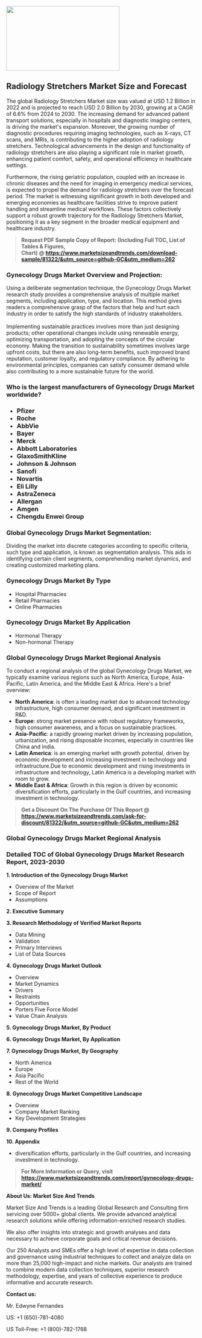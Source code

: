 <p><img class="alignnone size-medium wp-image-20088" src="https://ffe5etoiles.com/wp-content/uploads/2024/12/MST1-300x171.png" alt="" width="300" height="171" /></p><h2>Radiology Stretchers Market Size and Forecast</h2><p>The global Radiology Stretchers Market size was valued at USD 1.2 Billion in 2022 and is projected to reach USD 2.0 Billion by 2030, growing at a CAGR of 6.6% from 2024 to 2030. The increasing demand for advanced patient transport solutions, especially in hospitals and diagnostic imaging centers, is driving the market's expansion. Moreover, the growing number of diagnostic procedures requiring imaging technologies, such as X-rays, CT scans, and MRIs, is contributing to the higher adoption of radiology stretchers. Technological advancements in the design and functionality of radiology stretchers are also playing a significant role in market growth, enhancing patient comfort, safety, and operational efficiency in healthcare settings.</p><p>Furthermore, the rising geriatric population, coupled with an increase in chronic diseases and the need for imaging in emergency medical services, is expected to propel the demand for radiology stretchers over the forecast period. The market is witnessing significant growth in both developed and emerging economies as healthcare facilities strive to improve patient handling and streamline medical workflows. These factors collectively support a robust growth trajectory for the Radiology Stretchers Market, positioning it as a key segment in the broader medical equipment and healthcare industry.</p></p><blockquote id="" class=""><strong>Request PDF Sample Copy of Report: (Including Full TOC, List of Tables &amp; Figures, Chart)&nbsp;@&nbsp;<strong><a href="https://www.marketsizeandtrends.com/download-sample/81322/&utm_source=github-GC&utm_medium=262" target="_blank">https://www.marketsizeandtrends.com/download-sample/81322/&utm_source=github-GC&utm_medium=262</a></strong></strong></blockquote><h3 id="" class="">Gynecology Drugs Market&nbsp;Overview and Projection:</h3><p id="" class="">Using a deliberate segmentation technique, the Gynecology Drugs Market research study provides a comprehensive analysis of multiple market segments, including application, type, and location. This method gives readers a comprehensive grasp of the factors that help and hurt each industry in order to satisfy the high standards of industry stakeholders. <br /> <br />Implementing sustainable practices involves more than just designing products; other operational changes include using renewable energy, optimizing transportation, and adopting the concepts of the circular economy. Making the transition to sustainability sometimes involves large upfront costs, but there are also long-term benefits, such improved brand reputation, customer loyalty, and regulatory compliance. By adhering to environmental principles, companies can satisfy consumer demand while also contributing to a more sustainable future for the world.</p><h3 id="" class="">Who is the largest manufacturers of&nbsp;Gynecology Drugs Market worldwide?</h3><h3 class=""><p><ul><li>Pfizer </li><li> Roche </li><li> AbbVie </li><li> Bayer </li><li> Merck </li><li> Abbott Laboratories </li><li> GlaxoSmithKline </li><li> Johnson & Johnson </li><li> Sanofi </li><li> Novartis </li><li> Eli Lilly </li><li> AstraZeneca </li><li> Allergan </li><li> Amgen </li><li> Chengdu Enwei Group</li></ul></p></h3><h3 id="" class="">Global&nbsp;Gynecology Drugs Market Segmentation:</h3><p id="" class="">Dividing the market into discrete categories according to specific criteria, such type and application, is known as segmentation analysis. This aids in identifying certain client segments, comprehending market dynamics, and creating customized marketing plans.</p><h3 id="" class="">Gynecology Drugs Market&nbsp;By Type</h3><p><p><ul><li>Hospital Pharmacies</li><li> Retail Pharmacies</li><li> Online Pharmacies</p></li></ul></p></p><h3 id="" class="">Gynecology Drugs Market&nbsp;By Application</h3><p class=""><p><ul><li>Hormonal Therapy</li><li> Non-hormonal Therapy</li></ul></p></p><h3 id="" class="">Global Gynecology Drugs Market Regional Analysis</h3><p id="" class="">To conduct a regional analysis of the global Gynecology Drugs Market, we typically examine various regions such as North America, Europe, Asia-Pacific, Latin America, and the Middle East &amp; Africa. Here's a brief overview:</p><ul><li><strong>North America</strong>: is often a leading market due to advanced technology infrastructure, high consumer demand, and significant investment in R&amp;D.</li><li><strong>Europe</strong>: strong market presence with robust regulatory frameworks, high consumer awareness, and a focus on sustainable practices.</li><li><strong>Asia-Pacific</strong>: a rapidly growing market driven by increasing population, urbanization, and rising disposable incomes, especially in countries like China and India.</li><li><strong>Latin America</strong>: is an emerging market with growth potential, driven by economic development and increasing investment in technology and infrastructure.Due to economic development and rising investments in infrastructure and technology, Latin America is a developing market with room to grow.</li><li><strong>Middle East &amp; Africa</strong>: Growth in this region is driven by economic diversification efforts, particularly in the Gulf countries, and increasing investment in technology.</li></ul><blockquote id="" class=""><strong>Get a Discount On The Purchase Of This Report @ <strong><a href="https://www.marketsizeandtrends.com/ask-for-discount/81322/&utm_source=github-GC&utm_medium=262" target="_blank">https://www.marketsizeandtrends.com/ask-for-discount/81322/&utm_source=github-GC&utm_medium=262</a></strong></strong></blockquote><h3 id="" class="">Global Gynecology Drugs Market Regional Analysis</h3><h3 id="" class="">Detailed TOC of Global Gynecology Drugs Market Research Report, 2023-2030</h3><p id="" class=""><strong>1. Introduction of the Gynecology Drugs Market</strong></p><ul><li>Overview of the Market</li><li>Scope of Report</li><li>Assumptions</li></ul><p id="" class=""><strong>2. Executive Summary</strong></p><p id="" class=""><strong>3. Research Methodology of Verified Market Reports</strong></p><ul><li>Data Mining</li><li>Validation</li><li>Primary Interviews</li><li>List of Data Sources</li></ul><p id="" class=""><strong>4. Gynecology Drugs Market Outlook</strong></p><ul><li>Overview</li><li>Market Dynamics</li><li>Drivers</li><li>Restraints</li><li>Opportunities</li><li>Porters Five Force Model</li><li>Value Chain Analysis</li></ul><p id="" class=""><strong>5. Gynecology Drugs Market, By Product</strong></p><p id="" class=""><strong>6. Gynecology Drugs Market, By Application</strong></p><p id="" class=""><strong>7. Gynecology Drugs Market, By Geography</strong></p><ul><li>North America</li><li>Europe</li><li>Asia Pacific</li><li>Rest of the World</li></ul><p id="" class=""><strong>8. Gynecology Drugs Market Competitive Landscape</strong></p><ul><li>Overview</li><li>Company Market Ranking</li><li>Key Development Strategies</li></ul><p id="" class=""><strong>9. Company Profiles</strong></p><p id="" class=""><strong>10. Appendix</strong></p><ul><li>diversification efforts, particularly in the Gulf countries, and increasing investment in technology.</li></ul><blockquote id="" class=""><strong>For More Information or Query, visit <strong><strong><a href="https://www.marketsizeandtrends.com/report/gynecology-drugs-market/" target="_blank">https://www.marketsizeandtrends.com/report/gynecology-drugs-market/</a></strong></strong></strong></blockquote><p id="" class=""><strong>About Us: Market Size And Trends</strong></p><p id="" class="">Market Size And Trends is a leading Global Research and Consulting firm servicing over 5000+ global clients. We provide advanced analytical research solutions while offering information-enriched research studies.</p><p id="" class="">We also offer insights into strategic and growth analyses and data necessary to achieve corporate goals and critical revenue decisions.</p><p id="" class="">Our 250 Analysts and SMEs offer a high level of expertise in data collection and governance using industrial techniques to collect and analyze data on more than 25,000 high-impact and niche markets. Our analysts are trained to combine modern data collection techniques, superior research methodology, expertise, and years of collective experience to produce informative and accurate research.</p><p id="" class=""><strong>Contact us:</strong></p><p id="" class="">Mr. Edwyne Fernandes</p><p id="" class="">US: +1 (650)-781-4080</p><p id="" class="">US Toll-Free: +1 (800)-782-1768</p>
